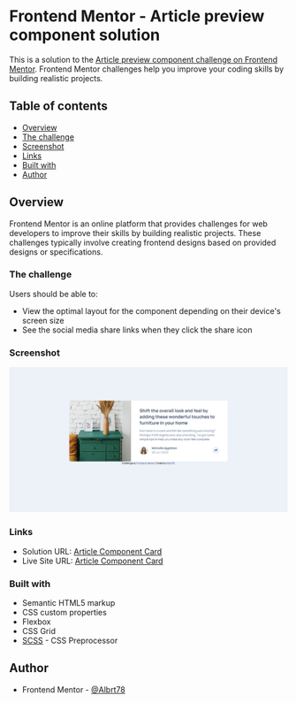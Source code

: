 # Frontend Mentor - Article preview component solution

This is a solution to the [Article preview component challenge on Frontend Mentor](https://www.frontendmentor.io/challenges/article-preview-component-dYBN_pYFT). Frontend Mentor challenges help you improve your coding skills by building realistic projects.

## Table of contents

-   [Overview](#overview)
-   [The challenge](#the-challenge)
-   [Screenshot](#screenshot)
-   [Links](#links)
-   [Built with](#built-with)
-   [Author](#author)

## Overview

Frontend Mentor is an online platform that provides challenges for web developers to improve their skills by building realistic projects. These challenges typically involve creating frontend designs based on provided designs or specifications.

### The challenge

Users should be able to:

-   View the optimal layout for the component depending on their device's screen size
-   See the social media share links when they click the share icon

### Screenshot

![Article Component Card](./Article-preview-component-screenshot.png)

### Links

-   Solution URL: [Article Component Card](https://github.com/Albrt78/article-preview-component.github.io)
-   Live Site URL: [Article Component Card](https://albrt78.github.io/article-preview-component.github.io/)

### Built with

-   Semantic HTML5 markup
-   CSS custom properties
-   Flexbox
-   CSS Grid
-   [SCSS](https://sass-lang.com/) - CSS Preprocessor

## Author

-   Frontend Mentor - [@Albrt78](https://www.frontendmentor.io/profile/Albrt78)
